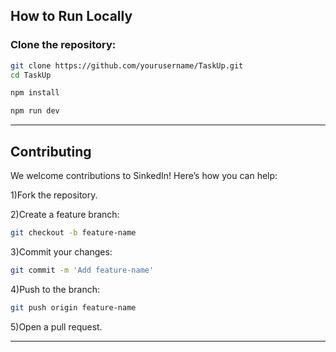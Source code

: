 
## How to Run Locally

### Clone the repository:
```bash
git clone https://github.com/yourusername/TaskUp.git
cd TaskUp

npm install

npm run dev
```
---

## Contributing

We welcome contributions to SinkedIn! Here’s how you can help:

1)Fork the repository.

2)Create a feature branch:
```bash
git checkout -b feature-name
```
3)Commit your changes:
```bash
git commit -m 'Add feature-name'
```
4)Push to the branch:
```bash
git push origin feature-name
```
5)Open a pull request.

---
